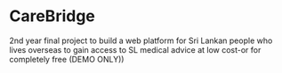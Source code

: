 # CareBridge
2nd year final project to build a web platform for Sri Lankan people who lives overseas to gain access to SL medical advice at low cost-or for completely free (DEMO ONLY))
